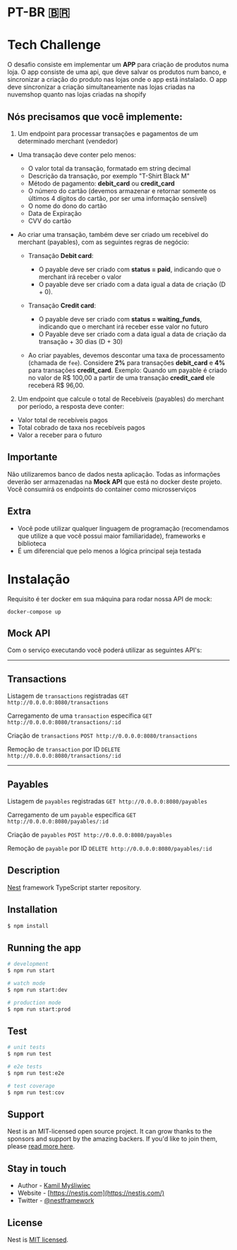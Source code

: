 # PT-BR 🇧🇷
# Tech Challenge
O desafio consiste em implementar um **APP** para criação de produtos numa loja.
O app consiste de uma api, que deve salvar os produtos num banco, e sincronizar a criação do produto nas lojas onde o app está instalado.
O app deve sincronizar a criação simultaneamente nas lojas criadas na nuvemshop quanto nas lojas criadas na shopify

## Nós precisamos que você implemente:

1. Um endpoint para processar transações e pagamentos de um determinado merchant (vendedor)
  * Uma transação deve conter pelo menos:
  	* O valor total da transação, formatado em string decimal
  	* Descrição da transação, por exemplo "T-Shirt Black M"
  	* Método de pagamento: **debit_card** ou **credit_card**
  	* O número do cartão (devemos armazenar e retornar somente os últimos 4 dígitos do cartão, por ser uma informação sensível)
  	* O nome do dono do cartão
  	* Data de Expiração
  	* CVV do cartão

* Ao criar uma transação, também deve ser criado um recebível do merchant (payables), com as seguintes regras de negócio:
  * Transação **Debit card**:
      * O payable deve ser criado com **status = paid**, indicando que o merchant irá receber o valor
      * O payable deve ser criado com a data igual a data de criação (D + 0).

  * Transação **Credit card**:
      * O payable deve ser criado com **status = waiting_funds**, indicando que o merchant irá receber esse valor no futuro
      * O Payable deve ser criado com a data igual a data de criação da transação  + 30 dias (D + 30)

  * Ao criar payables, devemos descontar uma taxa de processamento (chamada de `fee`). Considere **2%** para transações **debit_card**
e **4%** para transações **credit_card**. Exemplo: Quando um payable é criado no valor de R$ 100,00 a partir de uma transação **credit_card**  ele receberá R$ 96,00.

2. Um endpoint que calcule o total de Recebíveis (payables) do merchant por período, a resposta deve conter:
  * Valor total de recebíveis pagos
  * Total cobrado de taxa nos recebíveis pagos
  * Valor a receber para o futuro

## Importante
Não utilizaremos banco de dados nesta aplicação. Todas as informações deverão ser armazenadas na **Mock API** que está no docker deste projeto. Você consumirá os endpoints do container como microsserviços

## Extra
- Você pode utilizar qualquer linguagem de programação (recomendamos que utilize a que você possui maior familiaridade), frameworks e biblioteca
- É um diferencial que pelo menos a lógica principal seja testada

# Instalação
Requisito é ter docker em sua máquina para rodar nossa API de mock:

```
docker-compose up
```

## Mock API
Com o serviço executando você poderá utilizar as seguintes API's:

---

## Transactions
Listagem de `transactions` registradas
`GET http://0.0.0.0:8080/transactions`

Carregamento de uma `transaction` específica
`GET http://0.0.0.0:8080/transactions/:id`

Criação de `transactions`
`POST http://0.0.0.0:8080/transactions`

Remoção de `transaction` por ID
`DELETE http://0.0.0.0:8080/transactions/:id`

---

## Payables
Listagem de `payables` registradas
`GET http://0.0.0.0:8080/payables`

Carregamento de um `payable` específica
`GET http://0.0.0.0:8080/payables/:id`

Criação de `payables`
`POST http://0.0.0.0:8080/payables`

Remoção de `payable` por ID
`DELETE http://0.0.0.0:8080/payables/:id`



## Description

[Nest](https://github.com/nestjs/nest) framework TypeScript starter repository.

## Installation

```bash
$ npm install
```

## Running the app

```bash
# development
$ npm run start

# watch mode
$ npm run start:dev

# production mode
$ npm run start:prod
```

## Test

```bash
# unit tests
$ npm run test

# e2e tests
$ npm run test:e2e

# test coverage
$ npm run test:cov
```

## Support

Nest is an MIT-licensed open source project. It can grow thanks to the sponsors and support by the amazing backers. If you'd like to join them, please [read more here](https://docs.nestjs.com/support).

## Stay in touch

- Author - [Kamil Myśliwiec](https://kamilmysliwiec.com)
- Website - [https://nestjs.com](https://nestjs.com/)
- Twitter - [@nestframework](https://twitter.com/nestframework)

## License

Nest is [MIT licensed](LICENSE).
